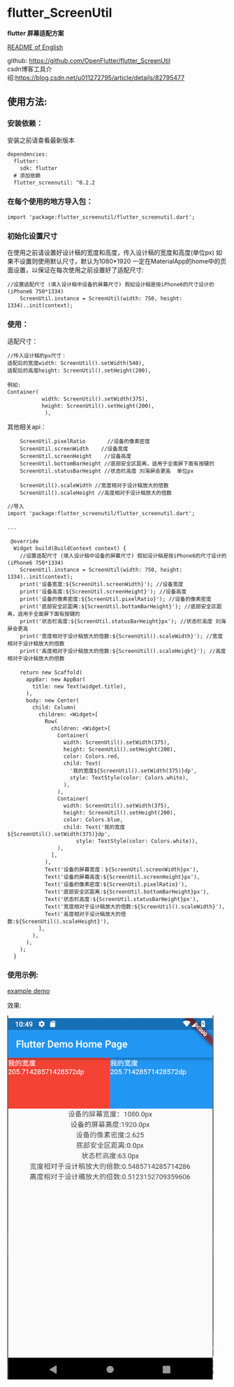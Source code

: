 
# flutter_ScreenUtil
**flutter 屏幕适配方案**

[README of English](/README.md)

github: https://github.com/OpenFlutter/flutter_ScreenUtil </br>
csdn博客工具介绍:https://blog.csdn.net/u011272795/article/details/82795477


## 使用方法:

### 安装依赖：

安装之前请查看最新版本
```
dependencies:
  flutter:
    sdk: flutter
  # 添加依赖
  flutter_screenutil: ^0.2.2
```

### 在每个使用的地方导入包：
```
import 'package:flutter_screenutil/flutter_screenutil.dart';

```

### 初始化设置尺寸
在使用之前请设置好设计稿的宽度和高度，传入设计稿的宽度和高度(单位px)
如果不设置则使用默认尺寸，默认为1080*1920
一定在MaterialApp的home中的页面设置，以保证在每次使用之前设置好了适配尺寸:

```
//设置适配尺寸 (填入设计稿中设备的屏幕尺寸) 假如设计稿是按iPhone6的尺寸设计的(iPhone6 750*1334)
    ScreenUtil.instance = ScreenUtil(width: 750, height: 1334)..init(context);
```

### 使用：

适配尺寸：
```
//传入设计稿的px尺寸：
适配后的宽度width: ScreenUtil().setWidth(540),
适配后的高度height: ScreenUtil().setHeight(200),

例如:
Container(
           width: ScreenUtil().setWidth(375),
           height: ScreenUtil().setHeight(200),
            ),
```

其他相关api：
```
    ScreenUtil.pixelRatio       //设备的像素密度
    ScreenUtil.screenWidth    //设备宽度
    ScreenUtil.screenHeight    //设备高度
    ScreenUtil.bottomBarHeight //底部安全区距离，适用于全面屏下面有按键的
    ScreenUtil.statusBarHeight //状态栏高度 刘海屏会更高  单位px

    ScreenUtil().scaleWidth //宽度相对于设计稿放大的倍数
    ScreenUtil().scaleHeight //高度相对于设计稿放大的倍数

```

```
//导入
import 'package:flutter_screenutil/flutter_screenutil.dart';

...

 @override
  Widget build(BuildContext context) {
    //设置适配尺寸 (填入设计稿中设备的屏幕尺寸) 假如设计稿是按iPhone6的尺寸设计的(iPhone6 750*1334)
    ScreenUtil.instance = ScreenUtil(width: 750, height: 1334)..init(context);
    print('设备宽度:${ScreenUtil.screenWidth}'); //设备宽度
    print('设备高度:${ScreenUtil.screenHeight}'); //设备高度
    print('设备的像素密度:${ScreenUtil.pixelRatio}'); //设备的像素密度
    print('底部安全区距离:${ScreenUtil.bottomBarHeight}'); //底部安全区距离，适用于全面屏下面有按键的
    print('状态栏高度:${ScreenUtil.statusBarHeight}px'); //状态栏高度 刘海屏会更高
    print('宽度相对于设计稿放大的倍数:${ScreenUtil().scaleWidth}'); //宽度相对于设计稿放大的倍数
    print('高度相对于设计稿放大的倍数:${ScreenUtil().scaleHeight}'); //高度相对于设计稿放大的倍数

    return new Scaffold(
      appBar: new AppBar(
        title: new Text(widget.title),
      ),
      body: new Center(
        child: Column(
          children: <Widget>[
            Row(
              children: <Widget>[
                Container(
                  width: ScreenUtil().setWidth(375),
                  height: ScreenUtil().setHeight(200),
                  color: Colors.red,
                  child: Text(
                    '我的宽度${ScreenUtil().setWidth(375)}dp',
                    style: TextStyle(color: Colors.white),
                  ),
                ),
                Container(
                  width: ScreenUtil().setWidth(375),
                  height: ScreenUtil().setHeight(200),
                  color: Colors.blue,
                  child: Text('我的宽度${ScreenUtil().setWidth(375)}dp',
                      style: TextStyle(color: Colors.white)),
                ),
              ],
            ),
            Text('设备的屏幕宽度：${ScreenUtil.screenWidth}px'),
            Text('设备的屏幕高度:${ScreenUtil.screenHeight}px'),
            Text('设备的像素密度:${ScreenUtil.pixelRatio}'),
            Text('底部安全区距离:${ScreenUtil.bottomBarHeight}px'),
            Text('状态栏高度:${ScreenUtil.statusBarHeight}px'),
            Text('宽度相对于设计稿放大的倍数:${ScreenUtil().scaleWidth}'),
            Text('高度相对于设计稿放大的倍数:${ScreenUtil().scaleHeight}'),
          ],
        ),
      ),
    );
  }
```

### 使用示例:

[example demo](/example)
 
效果:

![效果](demo.PNG)


